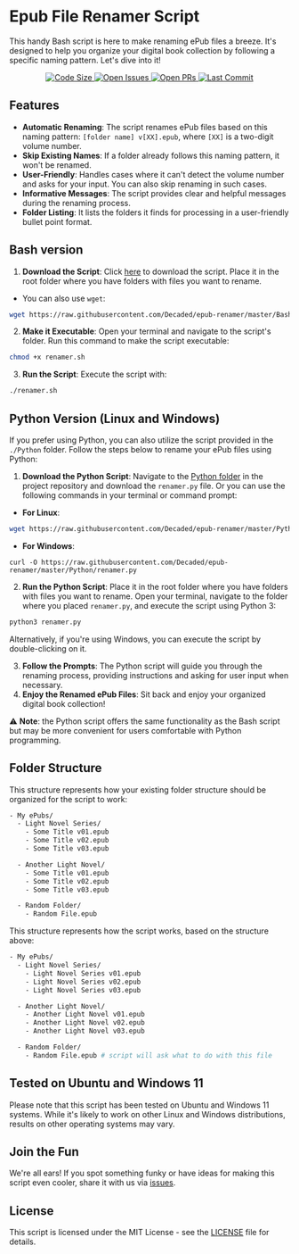 # Epub File Renamer Script

This handy Bash script is here to make renaming ePub files a breeze. It's designed to help you organize your digital book collection by following a specific naming pattern. Let's
dive into it!

<div align="center">
  <a href="https://github.com/Decaded/epub-renamer">
    <img src="https://img.shields.io/github/languages/code-size/Decaded/epub-renamer" alt="Code Size">
  </a>
  <a href="https://github.com/Decaded/epub-renamer/issues">
    <img src="https://img.shields.io/github/issues/Decaded/epub-renamer" alt="Open Issues">
  </a>
  <a href="https://github.com/Decaded/epub-renamer/pulls">
    <img src="https://img.shields.io/github/issues-pr/Decaded/epub-renamer" alt="Open PRs">
  </a>
  <a href="https://github.com/Decaded/epub-renamer/commits">
    <img src="https://img.shields.io/github/last-commit/Decaded/epub-renamer" alt="Last Commit">
  </a>
</div>

## Features

- **Automatic Renaming**: The script renames ePub files based on this naming pattern: `[folder name] v[XX].epub`, where `[XX]` is a two-digit volume number.
- **Skip Existing Names**: If a folder already follows this naming pattern, it won't be renamed.
- **User-Friendly**: Handles cases where it can't detect the volume number and asks for your input. You can also skip renaming in such cases.
- **Informative Messages**: The script provides clear and helpful messages during the renaming process.
- **Folder Listing**: It lists the folders it finds for processing in a user-friendly bullet point format.

## Bash version

1. **Download the Script**: Click [here](https://raw.githubusercontent.com/Decaded/epub-renamer/master/Bash/renamer.sh) to download the script. Place it in the root folder where you
   have folders with files you want to rename.

- You can also use `wget`:

```sh
wget https://raw.githubusercontent.com/Decaded/epub-renamer/master/Bash/renamer.sh
```

2. **Make it Executable**: Open your terminal and navigate to the script's folder. Run this command to make the script executable:

```sh
chmod +x renamer.sh
```

3. **Run the Script**: Execute the script with:

```sh
./renamer.sh
```

## Python Version (Linux and Windows)

If you prefer using Python, you can also utilize the script provided in the `./Python` folder. Follow the steps below to rename your ePub files using Python:

1. **Download the Python Script**: Navigate to the [Python folder](./Python) in the project repository and download the `renamer.py` file. 
Or you can use the following commands in your terminal or command prompt:

  - **For Linux**:

  ```sh
  wget https://raw.githubusercontent.com/Decaded/epub-renamer/master/Python/renamer.py
  ```
  - **For Windows**:

  ```curl
  curl -O https://raw.githubusercontent.com/Decaded/epub-renamer/master/Python/renamer.py
  ```

2. **Run the Python Script**: Place it in the root folder where you have folders with files you want to rename. Open your terminal, navigate to the folder where you placed `renamer.py`, and execute the script using Python 3:

  ```sh
  python3 renamer.py
  ```
Alternatively, if you're using Windows, you can execute the script by double-clicking on it.

3. **Follow the Prompts**: The Python script will guide you through the renaming process, providing instructions and asking for user input when necessary.
4. **Enjoy the Renamed ePub Files**: Sit back and enjoy your organized digital book collection!

⚠️ **Note**: the Python script offers the same functionality as the Bash script but may be more convenient for users comfortable with Python programming.
## Folder Structure

This structure represents how your existing folder structure should be organized for the script to work:

```sh
- My ePubs/
  - Light Novel Series/
    - Some Title v01.epub
    - Some Title v02.epub
    - Some Title v03.epub

  - Another Light Novel/
    - Some Title v01.epub
    - Some Title v02.epub
    - Some Title v03.epub

  - Random Folder/
    - Random File.epub
```

This structure represents how the script works, based on the structure above:

```sh
- My ePubs/
  - Light Novel Series/
    - Light Novel Series v01.epub
    - Light Novel Series v02.epub
    - Light Novel Series v03.epub

  - Another Light Novel/
    - Another Light Novel v01.epub
    - Another Light Novel v02.epub
    - Another Light Novel v03.epub

  - Random Folder/
    - Random File.epub # script will ask what to do with this file
```

## Tested on Ubuntu and Windows 11

Please note that this script has been tested on Ubuntu and Windows 11 systems. While it's likely to work on other Linux and Windows distributions, results on other operating systems may vary.

## Join the Fun

We're all ears! If you spot something funky or have ideas for making this script even cooler, share it with us via [issues](https://github.com/Decaded/epub-renamer/issues).

## License

This script is licensed under the MIT License - see the [LICENSE](LICENSE) file for details.
